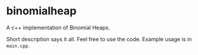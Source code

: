 # binomialheap
A c++ implementation of Binomial Heaps.

Short description says it all. Feel free to use the code. Example usage is in `main.cpp`.

